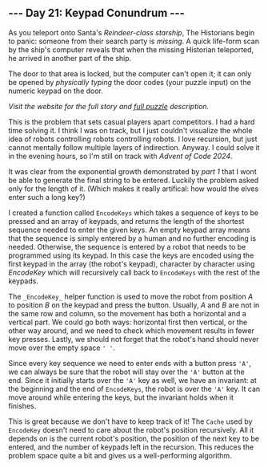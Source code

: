 ## --- Day 21: Keypad Conundrum ---
As you teleport onto Santa's _Reindeer-class starship_, The Historians begin to panic: someone from their search party is <em>missing</em>. A quick life-form scan by the ship's computer reveals that when the missing Historian teleported, he arrived in another part of the ship.

The door to that area is locked, but the computer can't open it; it can only be opened by <em>physically typing</em> the door codes (your puzzle input) on the numeric keypad on the door.

_Visit the website for the full story and [full puzzle](https://adventofcode.com/2024/day/21) description._

This is the problem that sets casual players apart competitors. I had a hard time solving it. I think I was on track, but 
I just couldn't visualize the whole idea of robots controlling robots controlling robots. I love recursion, but just 
cannot mentally follow multiple layers of indirection. Anyway. I could solve it in the evening hours, so I'm still on track with _Advent of Code 2024_.

It was clear from the exponential growth demonstrated by _part 1_ that I wont be able to generate the final string to
be entered. Luckily the problem asked only for the length of it. (Which makes it really artifical: how would the elves enter
such a long key?)

I created a function called `EncodeKeys` which takes a sequence of keys to be pressed and an array of keypads, and returns the length of the shortest sequence needed to enter the given keys. An empty keypad array means that the sequence is simply entered by a human and no further encoding is needed. Otherwise, the sequence is entered by a robot that needs to be programmed using its keypad. In this case the keys are encoded using the first keypad in the array (the robot's keypad), character by character using _EncodeKey_ which will recursively call back to `EncodeKeys` with the rest of the keypads.

The `_EncodeKey_` helper function is used to move the robot from position _A_ to position _B_ on the keypad and press the button. Usually, _A_ and _B_ are not in the same row and column, so the movement has both a horizontal and a vertical part. We could go both ways: horizontal first then vertical, or the other way around, and we need to check which movement results in fewer key presses. Lastly, we should not forget that the robot's hand should never move over the empty space `' '`.

Since every key sequence we need to enter ends with a button press `'A'`, we can always be sure that the robot will stay over the `'A'` button at the end. Since it initially starts over the `'A'` key as well, we have an invariant: at the beginning and the end of `EncodeKeys`, the robot is over the `'A'` key. It can move around while entering the keys, but the invariant holds when it finishes.

This is great because we don't have to keep track of it! The `Cache` used by `EncodeKey` doesn't need to care about the robot's position recursively. All it depends on is the current robot's position, the position of the next key to be entered, and the number of keypads left in the recursion. This reduces the problem space quite a bit and gives us a well-performing algorithm.

